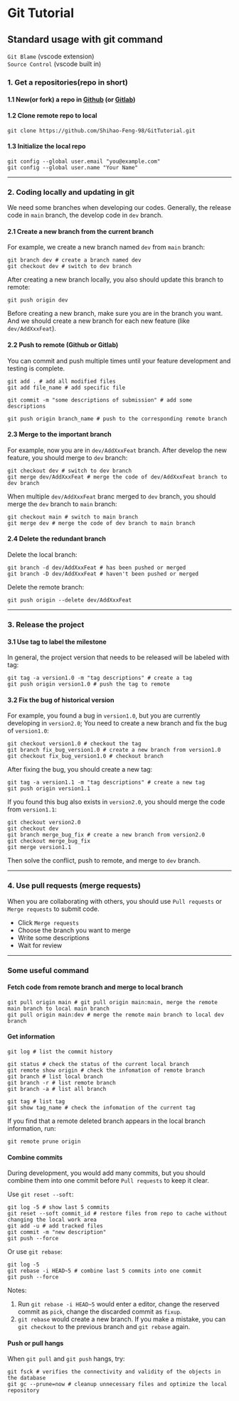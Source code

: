 # Git Tutorial

## Standard usage with git command
`Git Blame` (vscode extension)  
`Source Control` (vscode built in)


### 1. Get a repositories(repo in short)

#### 1.1 New(or fork) a repo in [**Github**](https://github.com/) (or [**Gitlab**](https://gitlab.com/))

#### 1.2 Clone remote repo to local 
```shell
git clone https://github.com/Shihao-Feng-98/GitTutorial.git
```

#### 1.3 Initialize the local repo 
```shell
git config --global user.email "you@example.com"
git config --global user.name "Your Name"
```

---

### 2. Coding locally and updating in git
We need some branches when developing our codes. Generally, the release code in `main` branch, the develop code in `dev` branch. 

#### 2.1 Create a new branch from the current branch
For example, we create a new branch named `dev` from `main` branch:
```shell
git branch dev # create a branch named dev
git checkout dev # switch to dev branch
```
After creating a new branch locally, you also should update this branch to remote:
```shell
git push origin dev
```
Before creating a new branch, make sure you are in the branch you want. And we should create a new branch for each new feature (like `dev/AddXxxFeat`).

#### 2.2 Push to remote (Github or Gitlab)
You can commit and push multiple times until your feature development and testing is complete.
```shell
git add . # add all modified files
git add file_name # add specific file
```

```shell
git commit -m "some descriptions of submission" # add some descriptions
```

```shell
git push origin branch_name # push to the corresponding remote branch
```

#### 2.3 Merge to the important branch
For example, now you are in `dev/AddXxxFeat` branch. After develop the new feature, you should merge to `dev` branch:
```shell
git checkout dev # switch to dev branch
git merge dev/AddXxxFeat # merge the code of dev/AddXxxFeat branch to dev branch
```

When multiple `dev/AddXxxFeat` branc merged to `dev` branch, you should merge the `dev` branch to `main` branch:
```shell
git checkout main # switch to main branch
git merge dev # merge the code of dev branch to main branch
```

#### 2.4 Delete the redundant branch
Delete the local branch:
```shell
git branch -d dev/AddXxxFeat # has been pushed or merged
git branch -D dev/AddXxxFeat # haven't been pushed or merged
```
Delete the remote branch:
```shell
git push origin --delete dev/AddXxxFeat
```

---
### 3. Release the project 
#### 3.1 Use tag to label the milestone
In general, the project version that needs to be released will be labeled with tag:
```shell
git tag -a version1.0 -m "tag descriptions" # create a tag
git push origin version1.0 # push the tag to remote
```

#### 3.2 Fix the bug of historical version
For example, you found a bug in `version1.0`, but you are currently developing in `version2.0`; You need to create a new branch and fix the bug of `version1.0`:
```shell
git checkout version1.0 # checkout the tag
git branch fix_bug_version1.0 # create a new branch from version1.0
git checkout fix_bug_version1.0 # checkout branch
```

After fixing the bug, you should create a new tag:
```shell
git tag -a version1.1 -m "tag descriptions" # create a new tag
git push origin version1.1
```

If you found this bug also exists in `version2.0`, you should merge the code from `version1.1`: 
```shell
git checkout version2.0 
git checkout dev
git branch merge_bug_fix # create a new branch from version2.0 
git checkout merge_bug_fix
git merge version1.1
```
Then solve the conflict, push to remote, and merge to `dev` branch.

---

### 4. Use pull requests (merge requests)
When you are collaborating with others, you should use `Pull requests` or `Merge requests` to submit code.
- Click `Merge requests`
- Choose the branch you want to merge
- Write some descriptions
- Wait for review

---

### Some useful command
#### Fetch code from remote branch and merge to local branch 
```shell
git pull origin main # git pull origin main:main, merge the remote main branch to local main branch
git pull origin main:dev # merge the remote main branch to local dev branch
```

#### Get information
```shell
git log # list the commit history
```

```shell
git status # check the status of the current local branch
git remote show origin # check the infomation of remote branch
git branch # list local branch
git branch -r # list remote branch
git branch -a # list all branch
```

```shell
git tag # list tag
git show tag_name # check the infomation of the current tag 
```

If you find that a remote deleted branch appears in the local branch information, run:
```shell
git remote prune origin
```

#### Combine commits
During development, you would add many commits, but you should combine 
them into one commit before `Pull requests` to keep it clear.

Use `git reset --soft`:
```shell
git log -5 # show last 5 commits
git reset --soft commit_id # restore files from repo to cache without changing the local work area
git add -u # add tracked files
git commit -m "new description"
git push --force
```

Or use `git rebase`:
```shell
git log -5
git rebase -i HEAD~5 # combine last 5 commits into one commit
git push --force
```
Notes: 
1. Run `git rebase -i HEAD~5` would enter a editor, change the reserved commit as `pick`, change the discarded commit as `fixup`.
2. `git rebase` would create a new branch. If you make a mistake, you can `git checkout` to the previous branch and `git rebase` again. 


#### Push or pull hangs
When `git pull` and `git push` hangs, try:
```shell
git fsck # verifies the connectivity and validity of the objects in the database
git gc --prune=now # cleanup unnecessary files and optimize the local repository
```